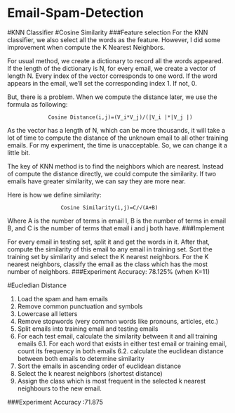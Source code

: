 # Email-Spam-Detection
#KNN Classifier 
#Cosine Similarity
###Feature selection For the KNN classifier, we also select all the words as the feature. However, I did some improvement when compute the K Nearest Neighbors.

For usual method, we create a dictionary to record all the words appeared. If the length of the dictionary is N, for every email, we create a vector of length N. Every index of the vector corresponds to one word. If the word appears in the email, we’ll set the corresponding index 1. If not, 0.

But, there is a problem. When we compute the distance later, we use the formula as following:

                 Cosine Distance(i,j)=(V_i*V_j)/(|V_i |*|V_j |)
As the vector has a length of N, which can be more thousands, it will take a lot of time to compute the distance of the unknown email to all other training emails. For my experiment, the time is unacceptable. So, we can change it a little bit.

The key of KNN method is to find the neighbors which are nearest. Instead of compute the distance directly, we could compute the similarity. If two emails have greater similarity, we can say they are more near.

Here is how we define similarity:

                     Cosine Similarity(i,j)=C/√(A+B)
Where A is the number of terms in email I, B is the number of terms in email B, and C is the number of terms that email i and j both have. ###Implement

For every email in testing set, split it and get the words in it.
After that, compute the similarity of this email to any email in training set.
Sort the training set by similarity and select the K nearest neighbors.
For the K nearest neighbors, classify the email as the class which has the most number of neighbors.
###Experiment Accuracy: 78.125% (when K=11)

#Eucledian Distance
1. Load the spam and ham emails
2. Remove common punctuation and symbols
3. Lowercase all letters
4. Remove stopwords (very common words like pronouns, articles, etc.)
5. Split emails into training email and testing emails
6. For each test email, calculate the similarity between it and all training emails
    6.1. For each word that exists in either test email or training email, count its frequency in both emails
    6.2. calculate the euclidean distance between both emails to determine similarity
7. Sort the emails in ascending order of euclidean distance
8. Select the k nearest neighbors (shortest distance)
9. Assign the class which is most frequent in the selected k nearest neighbours to the new email.

###Experiment Accuracy :71.875
